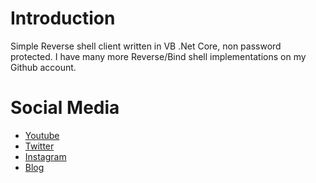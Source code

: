 # Introduction
Simple Reverse shell client written in VB .Net Core, non password protected.
I have many more Reverse/Bind shell implementations on my Github account.

# Social Media
- [Youtube](https://youtube.com/Melardev)
- [Twitter](https://twitter.com/@melardev)
- [Instagram](https://instagram.com/melar_dev)
- [Blog](http://melardev.com)